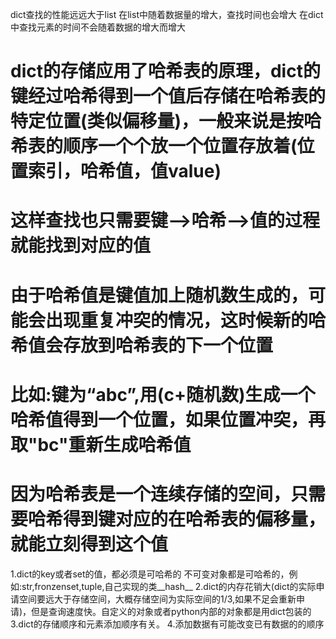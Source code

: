dict查找的性能远远大于list
在list中随着数据量的增大，查找时间也会增大
在dict中查找元素的时间不会随着数据的增大而增大

# dict的存储应用了哈希表的原理，dict的键经过哈希得到一个值后存储在哈希表的特定位置(类似偏移量)，一般来说是按哈希表的顺序一个个放一个位置存放着(位置索引，哈希值，值value)
# 这样查找也只需要键-->哈希-->值的过程就能找到对应的值
# 由于哈希值是键值加上随机数生成的，可能会出现重复冲突的情况，这时候新的哈希值会存放到哈希表的下一个位置
# 比如:键为“abc”,用(c+随机数)生成一个哈希值得到一个位置，如果位置冲突，再取"bc"重新生成哈希值
# 因为哈希表是一个连续存储的空间，只需要哈希得到键对应的在哈希表的偏移量，就能立刻得到这个值


1.dict的key或者set的值，都必须是可哈希的
不可变对象都是可哈希的，例如:str,fronzenset,tuple,自己实现的类__hash__
2.dict的内存花销大(dict的实际申请空间要远大于存储空间，大概存储空间为实际空间的1/3,如果不足会重新申请)，但是查询速度快。自定义的对象或者python内部的对象都是用dict包装的
3.dict的存储顺序和元素添加顺序有关。
4.添加数据有可能改变已有数据的的顺序
